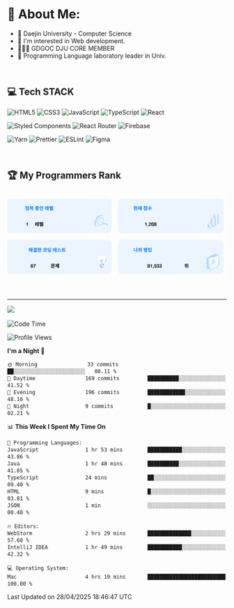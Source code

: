 # 💫 About Me:

<ul>
 <li> 🏫 Daejin University - Computer Science </li>
 <li> 👀 I'm interested in Web development.</li>
 <li> 🧑🏻‍💻 GDGOC DJU CORE MEMBER </li>
 <li> 🧪 Programming Language laboratory leader in Univ. </li>
</ul>


<br>




## 💻 Tech STACK


![HTML5](https://img.shields.io/badge/html5-%23E34F26.svg?style=for-the-badge&logo=html5&logoColor=white)
![CSS3](https://img.shields.io/badge/css3-%231572B6.svg?style=for-the-badge&logo=css3&logoColor=white)
![JavaScript](https://img.shields.io/badge/javascript-%23323330.svg?style=for-the-badge&logo=javascript&logoColor=%23F7DF1E)
![TypeScript](https://img.shields.io/badge/typescript-%23007ACC.svg?style=for-the-badge&logo=typescript&logoColor=white)
![React](https://img.shields.io/badge/react-%2320232a.svg?style=for-the-badge&logo=react&logoColor=%2361DAFB)

![Styled Components](https://img.shields.io/badge/styled--components-DB7093?style=for-the-badge&logo=styled-components&logoColor=white)
![React Router](https://img.shields.io/badge/React_Router-CA4245?style=for-the-badge&logo=react-router&logoColor=white)
![Firebase](https://img.shields.io/badge/firebase-%23039BE5.svg?style=for-the-badge&logo=firebase)


![Yarn](https://img.shields.io/badge/yarn-%232C8EBB.svg?style=for-the-badge&logo=yarn&logoColor=white)
![Prettier](https://img.shields.io/badge/prettier-%23F7B93E.svg?style=for-the-badge&logo=prettier&logoColor=black)
![ESLint](https://img.shields.io/badge/ESLint-4B3263?style=for-the-badge&logo=eslint&logoColor=white)
![Figma](https://img.shields.io/badge/figma-%23F24E1E.svg?style=for-the-badge&logo=figma&logoColor=white)


<br/>




## 🏆 My Programmers Rank

![Programmers Rank](https://raw.githubusercontent.com/Jieunsse/github-programmers-rank/master/lib/result.svg)




<br/>


---

[![](https://visitcount.itsvg.in/api?id=Jayden&label=Profile%20Views&color=3&icon=7&pretty=true)](https://visitcount.itsvg.in)


<!-- Proudly created with GPRM ( https://gprm.itsvg.in ) -->


<!--START_SECTION:waka-->
![Code Time](http://img.shields.io/badge/Code%20Time-654%20hrs%2029%20mins-blue)

![Profile Views](http://img.shields.io/badge/Profile%20Views-0-blue)

**I'm a Night 🦉** 

```text
🌞 Morning                33 commits          ██░░░░░░░░░░░░░░░░░░░░░░░   08.11 % 
🌆 Daytime                169 commits         ██████████░░░░░░░░░░░░░░░   41.52 % 
🌃 Evening                196 commits         ████████████░░░░░░░░░░░░░   48.16 % 
🌙 Night                  9 commits           █░░░░░░░░░░░░░░░░░░░░░░░░   02.21 % 
```


📊 **This Week I Spent My Time On** 

```text
💬 Programming Languages: 
JavaScript               1 hr 53 mins        ███████████░░░░░░░░░░░░░░   43.86 % 
Java                     1 hr 48 mins        ██████████░░░░░░░░░░░░░░░   41.85 % 
TypeScript               24 mins             ██░░░░░░░░░░░░░░░░░░░░░░░   09.40 % 
HTML                     9 mins              █░░░░░░░░░░░░░░░░░░░░░░░░   03.81 % 
JSON                     1 min               ░░░░░░░░░░░░░░░░░░░░░░░░░   00.40 % 

🔥 Editors: 
WebStorm                 2 hrs 29 mins       ██████████████░░░░░░░░░░░   57.68 % 
IntelliJ IDEA            1 hr 49 mins        ███████████░░░░░░░░░░░░░░   42.32 % 

💻 Operating System: 
Mac                      4 hrs 19 mins       █████████████████████████   100.00 % 
```


 Last Updated on 28/04/2025 18:46:47 UTC
<!--END_SECTION:waka-->
